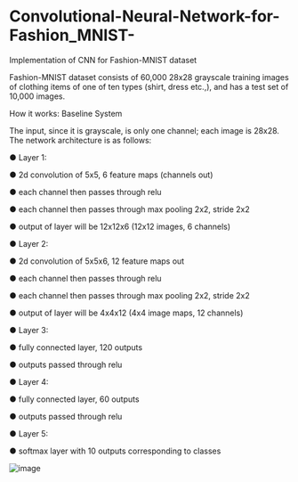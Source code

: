 # Convolutional-Neural-Network-for-Fashion_MNIST-
Implementation of CNN for Fashion-MNIST dataset

Fashion-MNIST dataset consists of 60,000 28x28 grayscale training images of clothing items of one of ten types (shirt, dress etc.,), and has a test set of 10,000 images.

How it works:
Baseline System

The input, since it is grayscale, is only one channel; each image is 28x28. The network architecture is as follows:

● Layer 1:

  ● 2d convolution of 5x5, 6 feature maps (channels out)
  
  ● each channel then passes through relu
  
  ● each channel then passes through max pooling 2x2, stride 2x2
  
  ● output of layer will be 12x12x6 (12x12 images, 6 channels)
  
● Layer 2:

  ● 2d convolution of 5x5x6, 12 feature maps out
  
  ● each channel then passes through relu
  
  ● each channel then passes through max pooling 2x2, stride 2x2
  
  ● output of layer will be 4x4x12 (4x4 image maps, 12 channels)
  
● Layer 3:

  ● fully connected layer, 120 outputs
  
  ● outputs passed through relu
  
● Layer 4:

  ● fully connected layer, 60 outputs
  
  ● outputs passed through relu
  
● Layer 5:

  ● softmax layer with 10 outputs corresponding to classes

![image](https://user-images.githubusercontent.com/42225976/156088690-e6b8628d-15c3-4899-9f26-33ad3fca8259.png)

